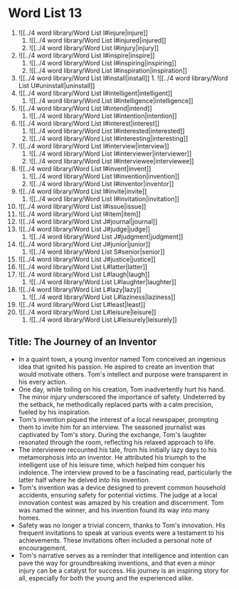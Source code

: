 # Word List 13

1. ![[../4 word library/Word List I#injure|injure]]
	1. ![[../4 word library/Word List I#injured|injured]]
	2. ![[../4 word library/Word List I#injury|injury]]
2. ![[../4 word library/Word List I#inspire|inspire]]
	1. ![[../4 word library/Word List I#inspiring|inspiring]]
	2. ![[../4 word library/Word List I#inspiration|inspiration]]
3. ![[../4 word library/Word List I#install|install]]
		1. ![[../4 word library/Word List U#uninstall|uninstall]]
4. ![[../4 word library/Word List I#intelligent|intelligent]]
	1. ![[../4 word library/Word List I#intelligence|intelligence]]
5. ![[../4 word library/Word List I#intend|intend]]
	1. ![[../4 word library/Word List I#intention|intention]]
6. ![[../4 word library/Word List I#interest|interest]]
	1. ![[../4 word library/Word List I#interested|interested]]
	2. ![[../4 word library/Word List I#interesting|interesting]]
7. ![[../4 word library/Word List I#interview|interview]]
	1. ![[../4 word library/Word List I#interviewer|interviewer]]
	2. ![[../4 word library/Word List I#interviewee|interviewee]]
8. ![[../4 word library/Word List I#invent|invent]]
	1. ![[../4 word library/Word List I#invention|invention]]
	2. ![[../4 word library/Word List I#inventor|inventor]]
9. ![[../4 word library/Word List I#invite|invite]]
	1. ![[../4 word library/Word List I#invitation|invitation]]
10. ![[../4 word library/Word List I#issue|issue]]
11. ![[../4 word library/Word List I#item|item]]
12. ![[../4 word library/Word List J#journal|journal]]
13. ![[../4 word library/Word List J#judge|judge]]
	1. ![[../4 word library/Word List J#judgment|judgment]]
14. ![[../4 word library/Word List J#junior|junior]]
	1. ![[../4 word library/Word List S#senior|senior]]
15. ![[../4 word library/Word List J#justice|justice]]
16. ![[../4 word library/Word List L#latter|latter]]
17. ![[../4 word library/Word List L#laugh|laugh]]
	1. ![[../4 word library/Word List L#laughter|laughter]]
18. ![[../4 word library/Word List L#lazy|lazy]]
	1. ![[../4 word library/Word List L#laziness|laziness]]
19. ![[../4 word library/Word List L#least|least]]
20. ![[../4 word library/Word List L#leisure|leisure]]
	1. ![[../4 word library/Word List L#leisurely|leisurely]]

## Title: The Journey of an Inventor

- In a quaint town, a young inventor named Tom conceived an ingenious idea that ignited his passion. He aspired to create an invention that would motivate others. Tom's intellect and purpose were transparent in his every action.
- One day, while toiling on his creation, Tom inadvertently hurt his hand. The minor injury underscored the importance of safety. Undeterred by the setback, he methodically replaced parts with a calm precision, fueled by his inspiration.
- Tom's invention piqued the interest of a local newspaper, prompting them to invite him for an interview. The seasoned journalist was captivated by Tom's story. During the exchange, Tom's laughter resonated through the room, reflecting his relaxed approach to life.
- The interviewee recounted his tale, from his initially lazy days to his metamorphosis into an inventor. He attributed his triumph to the intelligent use of his leisure time, which helped him conquer his indolence. The interview proved to be a fascinating read, particularly the latter half where he delved into his invention.
- Tom's invention was a device designed to prevent common household accidents, ensuring safety for potential victims. The judge at a local innovation contest was amazed by his creation and discernment. Tom was named the winner, and his invention found its way into many homes.
- Safety was no longer a trivial concern, thanks to Tom's innovation. His frequent invitations to speak at various events were a testament to his achievements. These invitations often included a personal note of encouragement.
- Tom's narrative serves as a reminder that intelligence and intention can pave the way for groundbreaking inventions, and that even a minor injury can be a catalyst for success. His journey is an inspiring story for all, especially for both the young and the experienced alike.
